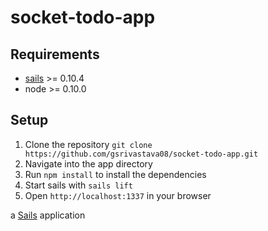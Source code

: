 # socket-todo-app

## Requirements

- [sails](http://sailsjs.org/) >= 0.10.4
- node >= 0.10.0

## Setup

1. Clone the repository `git clone https://github.com/gsrivastava08/socket-todo-app.git`
1. Navigate into the app directory
1. Run `npm install`  to install the dependencies
1. Start sails with `sails lift`
1. Open `http://localhost:1337` in your browser

a [Sails](http://sailsjs.org) application
